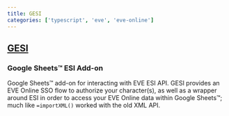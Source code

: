 ```yaml
---
title: GESI
categories: ['typescript', 'eve', 'eve-online']
---
```

## [GESI](https://github.com/Blacksmoke16/GESI)

### Google Sheets™ ESI Add-on


Google Sheets™ add-on for interacting with EVE ESI API.  GESI provides an EVE Online SSO flow to authorize your character(s), as well as a wrapper around ESI in order to access your EVE Online data within Google Sheets™; much like `=importXML()` worked with the old XML API.
